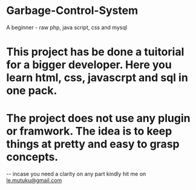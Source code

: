 # Garbage-Control-System
A beginner - raw php, java script, css and mysql
# This project has be done a tuitorial for a bigger developer. Here you learn html, css, javascrpt and sql in one pack.
# The project does not use any plugin or framwork. The idea is to keep things at pretty and easy to grasp concepts.
-- incase you need a clarity on any part kindly hit me on le.mutuku@gmail.com
